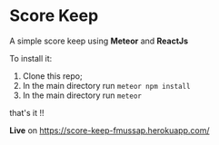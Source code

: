 # Score Keep

A simple score keep using **Meteor** and **ReactJs**

To install it:
1) Clone this repo;
2) In the main directory run ``meteor npm install``
3) In the main directory run ``meteor``

that's it !!

**Live** on https://score-keep-fmussap.herokuapp.com/